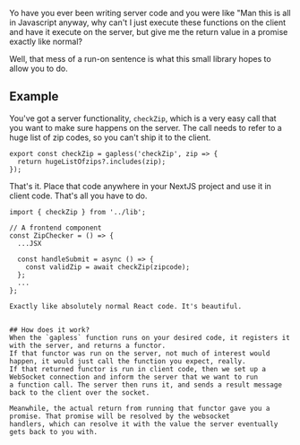 Yo have you ever been writing server code and you were like "Man this is all in Javascript anyway,
why can't I just execute these functions on the client and have it execute on the server, but give me the return value in a promise
exactly like normal?

Well, that mess of a run-on sentence is what this small library hopes to allow you to do.

## Example

You've got a server functionality, `checkZip`, which is a very easy call that you want to make sure happens on the server.
The call needs to refer to a huge list of zip codes, so  you can't ship it to the client.

```
export const checkZip = gapless('checkZip', zip => {
  return hugeListOfzips?.includes(zip);
});
```

That's it. Place that code anywhere in your NextJS project and use it in client code. That's all you have to do.
```
import { checkZip } from '../lib';

// A frontend component
const ZipChecker = () => {
  ...JSX

  const handleSubmit = async () => {
    const validZip = await checkZip(zipcode);
  };
  ...
};

Exactly like absolutely normal React code. It's beautiful.


## How does it work?
When the `gapless` function runs on your desired code, it registers it with the server, and returns a functor.
If that functor was run on the server, not much of interest would happen, it would just call the function you expect, really.
If that returned functor is run in client code, then we set up a WebSocket connection and inform the server that we want to run
a function call. The server then runs it, and sends a result message back to the client over the socket.

Meanwhile, the actual return from running that functor gave you a promise. That promise will be resolved by the websocket
handlers, which can resolve it with the value the server eventually gets back to you with.
